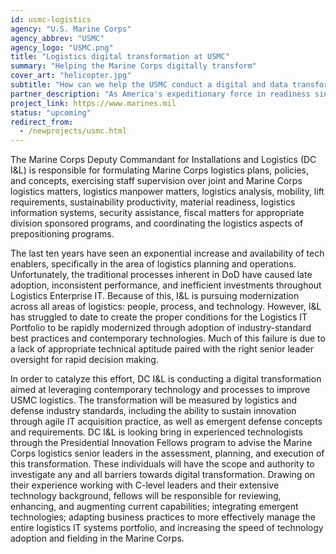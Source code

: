 ```yaml
---
id: usmc-logistics
agency: "U.S. Marine Corps"
agency_abbrev: "USMC"
agency_logo: "USMC.png"
title: "Logistics digital transformation at USMC"
summary: "Helping the Marine Corps digitally transform"
cover_art: "helicopter.jpg"
subtitle: "How can we help the USMC conduct a digital and data transformation to improve logistics and keep our nation’s Marines safe?"
partner_description: "As America's expeditionary force in readiness since 1775, the Marines are forward deployed to win our nation's battles swiftly and aggressively in times of crisis."
project_link: https://www.marines.mil
status: "upcoming"
redirect_from:
  - /newprojects/usmc.html
---
```


The Marine Corps Deputy Commandant for Installations and Logistics (DC I&L)  is responsible for formulating Marine Corps logistics plans, policies, and concepts, exercising staff supervision over joint and Marine Corps logistics matters, logistics manpower matters, logistics analysis, mobility, lift requirements, sustainability productivity, material readiness, logistics information systems, security assistance, fiscal matters for appropriate division sponsored programs, and coordinating the logistics aspects of prepositioning programs.

The last ten years have seen an exponential increase and availability of tech enablers, specifically in the area of logistics planning and operations. Unfortunately, the traditional processes inherent in DoD have caused late adoption, inconsistent performance, and inefficient investments throughout Logistics Enterprise IT.  Because of this, I&L is pursuing modernization across all areas of logistics: people, process, and technology. However, I&L has struggled to date to create the proper conditions for the Logistics IT Portfolio to be rapidly modernized through adoption of industry-standard best practices and contemporary technologies.  Much of this failure is due to a lack of appropriate technical aptitude paired with the right senior leader oversight for rapid decision making.

In order to catalyze this effort, DC I&L is conducting a digital transformation aimed at leveraging contemporary technology and processes to improve USMC logistics. The transformation will be measured by logistics and defense industry standards, including the ability to sustain innovation through agile IT acquisition practice, as well as emergent defense concepts and requirements. DC I&L is looking bring in experienced technologists through the Presidential Innovation Fellows program to advise the Marine Corps logistics senior leaders in the assessment, planning, and execution of this transformation. These individuals will have the scope and authority to investigate any and all barriers towards digital transformation. Drawing on their experience working with C-level leaders and their extensive technology background, fellows will be responsible for reviewing, enhancing, and augmenting current capabilities; integrating emergent technologies; adapting business practices to more effectively manage the entire logistics IT systems portfolio, and increasing the speed of technology adoption and fielding in the Marine Corps.
